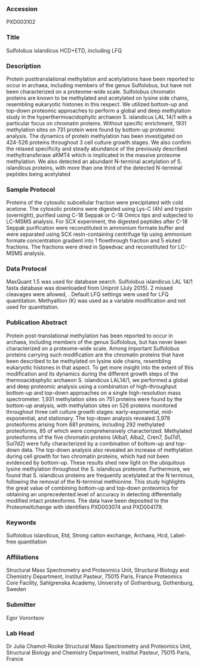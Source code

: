 ### Accession
PXD003102

### Title
Sulfolobus islandicus HCD+ETD, including LFQ

### Description
Protein posttranslational methylation and acetylations have been reported to occur in archaea, including members of the genus Sulfolobus, but have not been characterized on a proteome-wide scale. Sulfolobus chromatin proteins are known to be methylated and acetylated on lysine side chains, resembling eukaryotic histones in this respect. We utilized bottom-up and top-down proteomic approaches to perform a global and deep methylation study in the hyperthermoacidophylic archaeon S. islandicus LAL 14/1 with a particular focus on chromatin proteins. Without specific enrichment, 1931 methylation sites on 731 protein were found by bottom-up proteomic analysis. The dynamics of protein methylation has been investigated on 424-526 proteins throughout 3 cell culture growth stages. We also confirm the relaxed specificity and steady abundance of the previously described methyltransferase aKMT4 which is implicated in the massive proteome methylation. We also detected an abundant N-terminal acetylation of S. islandicus proteins, with more than one third of the detected N-terminal peptides being acetylated

### Sample Protocol
Proteins of the cytosolic subcellular fraction were precipitated with cold acetone. The cytosolic proteins were digested using Lys-C (4h) and trypsin (overnight), purified using C-18 Seppak or C-18 Omics tips and subjected to LC-MSMS analysis. For SCX experiment, the digested peptides after C-18 Seppak purification were reconstituted in ammonium formate buffer and were separated using SCX resin-containing centrifuge tip using ammonium formate concentration gradient into 1 flowthrough fraction and 5 eluted fractions. The fractions were dried in Speedvac and reconstituted for LC-MSMS analysis.

### Data Protocol
MaxQuant 1.5 was used for database search. Sulfolobus islandicus LAL 14/1 fasta database was downloaded from Uniprot (July 2015). 2 missed cleavages were allowed, . Default LFQ settings were used for LFQ quantitation. Methyaltion (K) was used as a variable modification and not used for quantitation.

### Publication Abstract
Protein post-translational methylation has been reported to occur in archaea, including members of the genus Sulfolobus, but has never been characterized on a proteome-wide scale. Among important Sulfolobus proteins carrying such modification are the chromatin proteins that have been described to be methylated on lysine side chains, resembling eukaryotic histones in that aspect. To get more insight into the extent of this modification and its dynamics during the different growth steps of the thermoacidophylic archaeon S. islandicus LAL14/1, we performed a global and deep proteomic analysis using a combination of high-throughput bottom-up and top-down approaches on a single high-resolution mass spectrometer. 1,931 methylation sites on 751 proteins were found by the bottom-up analysis, with methylation sites on 526 proteins monitored throughout three cell culture growth stages: early-exponential, mid-exponential, and stationary. The top-down analysis revealed 3,978 proteoforms arising from 681 proteins, including 292 methylated proteoforms, 85 of which were comprehensively characterized. Methylated proteoforms of the five chromatin proteins (Alba1, Alba2, Cren7, Sul7d1, Sul7d2) were fully characterized by a combination of bottom-up and top-down data. The top-down analysis also revealed an increase of methylation during cell growth for two chromatin proteins, which had not been evidenced by bottom-up. These results shed new light on the ubiquitous lysine methylation throughout the S. islandicus proteome. Furthermore, we found that S. islandicus proteins are frequently acetylated at the N terminus, following the removal of the N-terminal methionine. This study highlights the great value of combining bottom-up and top-down proteomics for obtaining an unprecedented level of accuracy in detecting differentially modified intact proteoforms. The data have been deposited to the ProteomeXchange with identifiers PXD003074 and PXD004179.

### Keywords
Sulfolobus islandicus, Etd, Strong cation exchange, Archaea, Hcd, Label-free quantitation

### Affiliations
Structural Mass Spectrometry and Proteomics Unit, Structural Biology and Chemistry Department, Institut Pasteur, 75015 Paris, France
Proteomics Core Facility, Sahlgrenska Academy, University of Gothenburg, Gothenburg, Sweden

### Submitter
Egor Vorontsov

### Lab Head
Dr Julia Chamot-Rooke
Structural Mass Spectrometry and Proteomics Unit, Structural Biology and Chemistry Department, Institut Pasteur, 75015 Paris, France


